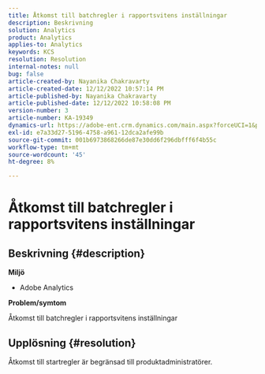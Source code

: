 ```yaml
---
title: Åtkomst till batchregler i rapportsvitens inställningar
description: Beskrivning
solution: Analytics
product: Analytics
applies-to: Analytics
keywords: KCS
resolution: Resolution
internal-notes: null
bug: false
article-created-by: Nayanika Chakravarty
article-created-date: 12/12/2022 10:57:14 PM
article-published-by: Nayanika Chakravarty
article-published-date: 12/12/2022 10:58:08 PM
version-number: 3
article-number: KA-19349
dynamics-url: https://adobe-ent.crm.dynamics.com/main.aspx?forceUCI=1&pagetype=entityrecord&etn=knowledgearticle&id=97b4f74e-707a-ed11-81ac-6045bd006b25
exl-id: e7a33d27-5196-4758-a961-12dca2afe99b
source-git-commit: 001b6973868266de87e30dd6f296dbfff6f4b55c
workflow-type: tm+mt
source-wordcount: '45'
ht-degree: 8%

---
```


# Åtkomst till batchregler i rapportsvitens inställningar

## Beskrivning {#description}


<b>Miljö</b>

- Adobe Analytics

<b>Problem/symtom</b>

Åtkomst till batchregler i rapportsvitens inställningar


## Upplösning {#resolution}


Åtkomst till startregler är begränsad till produktadministratörer.
